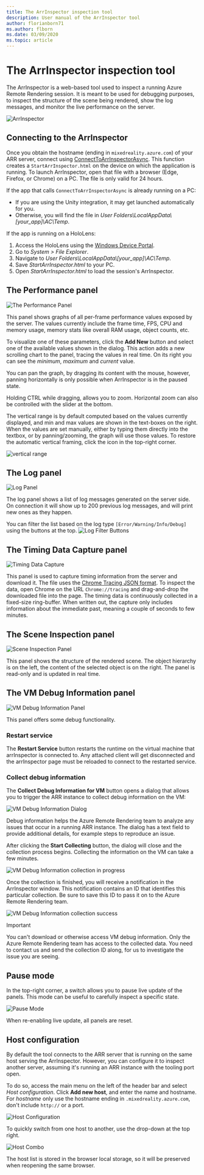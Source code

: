 ```yaml
---
title: The ArrInspector inspection tool
description: User manual of the ArrInspector tool
author: florianborn71
ms.author: flborn
ms.date: 03/09/2020
ms.topic: article
---
```


# The ArrInspector inspection tool

The ArrInspector is a web-based tool used to inspect a running Azure Remote Rendering session. It is meant to be used for debugging purposes, to inspect the structure of the scene being rendered, show the log messages, and monitor the live performance on the server.

![ArrInspector](./media/arr-inspector.png)

## Connecting to the ArrInspector

Once you obtain the hostname (ending in `mixedreality.azure.com`) of your ARR server, connect using [ConnectToArrInspectorAsync](../../how-tos/frontend-apis.md#connect-to-arr-inspector). This function creates a `StartArrInspector.html` on the device on which the application is running. To launch ArrInspector, open that file with a browser (Edge, Firefox, or Chrome) on a PC. The file is only valid for 24 hours.

If the app that calls `ConnectToArrInspectorAsync` is already running on a PC:

* If you are using the Unity integration, it may get launched automatically for you.
* Otherwise, you will find the file in *User Folders\\LocalAppData\\[your_app]\\AC\\Temp*.

If the app is running on a HoloLens:

1. Access the HoloLens using the [Windows Device Portal](https://docs.microsoft.com/windows/mixed-reality/using-the-windows-device-portal).
1. Go to *System > File Explorer*.
1. Navigate to *User Folders\\LocalAppData\\[your_app]\\AC\\Temp*.
1. Save *StartArrInspector.html* to your PC.
1. Open *StartArrInspector.html* to load the session's ArrInspector.

## The Performance panel

![The Performance Panel](./media/performance-panel.png)

This panel shows graphs of all per-frame performance values exposed by the server. The values currently include the frame time, FPS, CPU and memory usage, memory stats like overall RAM usage, object counts, etc.

To visualize one of these parameters, click the **Add New** button and select one of the available values shown in the dialog. This action adds a new scrolling chart to the panel, tracing the values in real time. On its right you can see the *minimum*, *maximum* and *current* value.

You can pan the graph, by dragging its content with the mouse, however, panning horizontally is only possible when ArrInspector is in the paused state.

Holding CTRL while dragging, allows you to zoom. Horizontal zoom can also be controlled with the slider at the bottom.

The vertical range is by default computed based on the values currently displayed, and min and max values are shown in the text-boxes on the right. When the values are set manually, either by typing them directly into the textbox, or by panning/zooming, the graph will use those values. To restore the automatic vertical framing, click  the icon in the top-right corner.

![vertical range](./media/vertical-range.png)

## The Log panel

![Log Panel](./media/log-panel.png)

The log panel shows a list of log messages generated on the server side. On connection it will show up to 200 previous log messages, and will print new ones as they happen.

You can filter the list based on the log type `[Error/Warning/Info/Debug]` using the buttons at the top.
![Log Filter Buttons](./media/log-filter.png)

## The Timing Data Capture panel

![Timing Data Capture](./media/timing-data-capture.png)

This panel is used to capture timing information from the server and download it. The file uses the [Chrome Tracing JSON format](https://docs.google.com/document/d/1CvAClvFfyA5R-PhYUmn5OOQtYMH4h6I0nSsKchNAySU/edit). To inspect the data, open Chrome on the URL `Chrome://tracing` and drag-and-drop the downloaded file into the page. The timing data is continuously collected in a fixed-size ring-buffer. When written out, the capture only includes information about the immediate past, meaning a couple of seconds to few minutes.

## The Scene Inspection panel

![Scene Inspection Panel](./media/scene-inspection-panel.png)

This panel shows the structure of the rendered scene. The object hierarchy is on the left, the content of the selected object is on the right. The panel is read-only and is updated in real time.

## The VM Debug Information panel

![VM Debug Information Panel](./media/state-debugger-panel.png)

This panel offers some debug functionality.

### Restart service

The **Restart Service** button restarts the runtime on the virtual machine that arrInspector is connected to. Any attached client will get disconnected and the arrInspector page must be reloaded to connect to the restarted service.

### Collect debug information

The **Collect Debug Information for VM** button opens a dialog that allows you to trigger the ARR instance to collect debug information on the VM:

![VM Debug Information Dialog](./media/state-debugger-dialog.png)

Debug information helps the Azure Remote Rendering team to analyze any issues that occur in a running ARR instance. The dialog has a text field to provide additional details, for example steps to reproduce an issue.

After clicking the **Start Collecting** button, the dialog will close and the collection process begins. Collecting the information on the VM can take a few minutes.

![VM Debug Information collection in progress](./media/state-debugger-panel-in-progress.png)

Once the collection is finished, you will receive a notification in the ArrInspector window. This notification contains an ID that identifies this particular collection. Be sure to save this ID to pass it on to the Azure Remote Rendering team.

![VM Debug Information collection success](./media/state-debugger-snackbar-success.png)

> [!IMPORTANT]
> You can't download or otherwise access VM debug information. Only the Azure Remote Rendering team has access to the collected data. You need to contact us and send the collection ID along, for us to investigate the issue you are seeing.

## Pause mode

In the top-right corner, a switch allows you to pause live update of the panels. This mode can be useful to carefully inspect a specific state.

![Pause Mode](./media/pause-mode.png)

When re-enabling live update, all panels are reset.

## Host configuration

By default the tool connects to the ARR server that is running on the same host serving the ArrInspector. However, you can configure it to inspect another server, assuming it's running an ARR instance with the tooling port open.

To do so, access the main menu on the left of the header bar and select *Host configuration*. Click **Add new host**, and enter the name and hostname. For *hostname* only use the hostname ending in `.mixedreality.azure.com`, don't include `http://` or a port.

![Host Configuration](./media/host-configuration.png)

To quickly switch from one host to another, use the drop-down at the top right.

![Host Combo](./media/host-switch-combo.png)

The host list is stored in the browser local storage, so it will be preserved when reopening the same browser.
